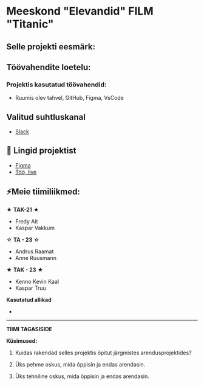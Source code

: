 # Meeskond "Elevandid" FILM "Titanic"

## Selle projekti eesmärk:

## Töövahendite loetelu:
### Projektis kasutatud töövahendid:
- Ruumis olev tahvel, GitHub, Figma, VsCode

## Valitud suhtluskanal
- [Slack](https://slack.com/)

 ## 📓 Lingid projektist
- [Figma](https://www.figma.com/team_invite/redeem/i9d08rsZPJwwIQz4STXgMe)
- [Töö, live](https://d0435abd.prygi-sort-1.pages.dev/)

## ⚡Meie tiimiliikmed:
★ **TAK-21** ★
- Fredy Ait
- Kaspar Vakkum

☆ **TA - 23** ☆
- Andrus Raamat
- Anne Ruusmann

★ **TAK - 23** ★
- Kenno Kevin Kaal
- Kaspar Truu


**Kasutatud allikad**

-

-----------
**TIIMI TAGASISIDE**

**Küsimused:**
1. Kuidas rakendad selles projektis õpitut järgmistes arendusprojektides?


2. Üks pehme oskus, mida õppisin ja endas arendasin.


3. Üks tehniline oskus, mida õppisin ja endas arendasin.
